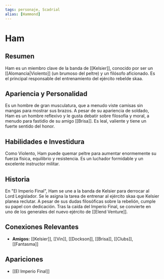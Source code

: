 ```yaml
---
tags: personaje, Scadrial
alias: [Hammond]
---
```


# Ham

## Resumen
Ham es un miembro clave de la banda de [[Kelsier]], conocido por ser un [[Alomancia|Violento]] (un brumoso del peltre) y un filósofo aficionado. Es el principal responsable del entrenamiento del ejército rebelde skaa.

## Apariencia y Personalidad
Es un hombre de gran musculatura, que a menudo viste camisas sin mangas para mostrar sus brazos. A pesar de su apariencia de soldado, Ham es un hombre reflexivo y le gusta debatir sobre filosofía y moral, a menudo para fastidio de su amigo [[Brisa]]. Es leal, valiente y tiene un fuerte sentido del honor.

## Habilidades e Investidura
Como Violento, Ham puede quemar peltre para aumentar enormemente su fuerza física, equilibrio y resistencia. Es un luchador formidable y un excelente instructor militar.

## Historia
En "El Imperio Final", Ham se une a la banda de Kelsier para derrocar al Lord Legislador. Se le asigna la tarea de entrenar al ejército skaa que Kelsier planea reclutar. A pesar de sus dudas filosóficas sobre la rebelión, cumple su papel con dedicación. Tras la caída del Imperio Final, se convierte en uno de los generales del nuevo ejército de [[Elend Venture]].

## Conexiones Relevantes
* **Amigos:** [[Kelsier]], [[Vin]], [[Dockson]], [[Brisa]], [[Clubs]], [[Fantasma]]

## Apariciones
* [[El Imperio Final]]
